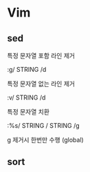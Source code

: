 # Vim

## sed 

특정 문자열 포함 라인 제거

:g/ STRING /d

특정 문자열 없는 라인 제거

:v/ STRING /d

특정 문자열 치환

:%s/ STRING / STRING /g

g 제거시 한번만 수행 (global)

## sort


